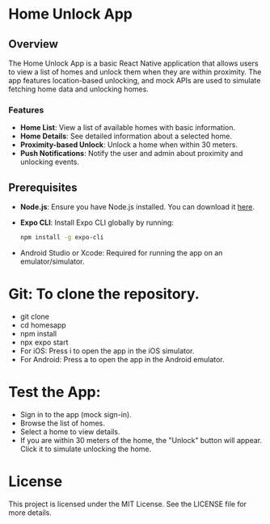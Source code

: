# Home Unlock App

## Overview

The Home Unlock App is a basic React Native application that allows users to view a list of homes and unlock them when they are within proximity. The app features location-based unlocking, and mock APIs are used to simulate fetching home data and unlocking homes.

### Features
- **Home List**: View a list of available homes with basic information.
- **Home Details**: See detailed information about a selected home.
- **Proximity-based Unlock**: Unlock a home when within 30 meters.
- **Push Notifications**: Notify the user and admin about proximity and unlocking events.

## Prerequisites

- **Node.js**: Ensure you have Node.js installed. You can download it [here](https://nodejs.org/).
- **Expo CLI**: Install Expo CLI globally by running:

  ```bash
  npm install -g expo-cli

- Android Studio or Xcode: Required for running the app on an emulator/simulator.

# Git: To clone the repository.

- git clone <repository-url>
- cd homesapp
- npm install
- npx expo start
- For iOS: Press i to open the app in the iOS simulator.
- For Android: Press a to open the app in the Android emulator.

# Test the App:

- Sign in to the app (mock sign-in).
- Browse the list of homes.
- Select a home to view details.
- If you are within 30 meters of the home, the "Unlock" button will appear.    Click it to simulate unlocking the home.

# License
This project is licensed under the MIT License. See the LICENSE file for more details.